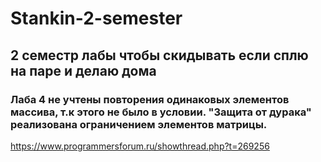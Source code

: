 # Stankin-2-semester
## 2 семестр лабы чтобы скидывать если сплю на паре и делаю дома
### Лаба 4 не учтены повторения одинаковых элементов массива, т.к этого не было в условии. "Защита от дурака" реализована ограничением элементов матрицы.
https://www.programmersforum.ru/showthread.php?t=269256
